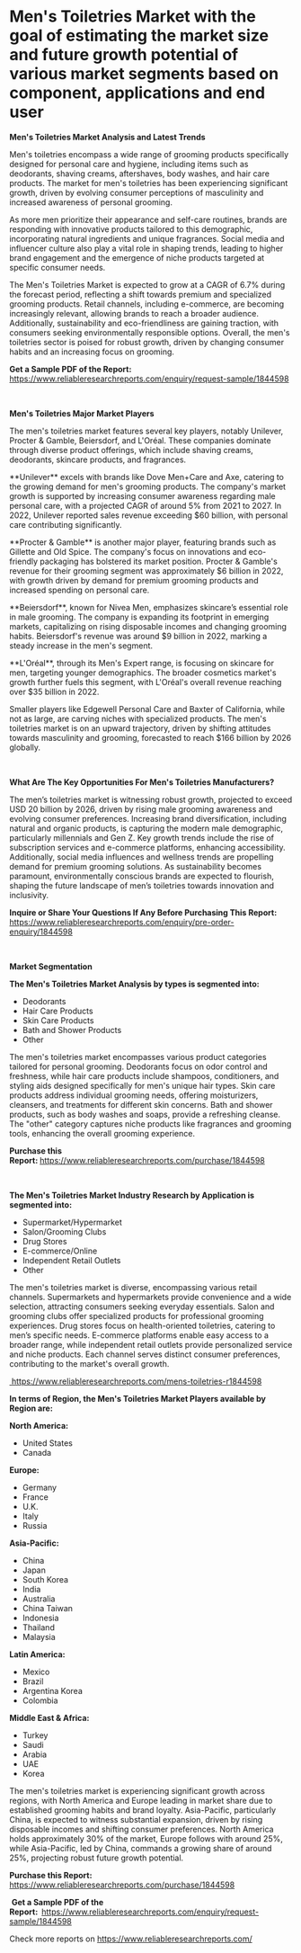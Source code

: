 <p><h1>Men's Toiletries Market with the goal of estimating the market size and future growth potential of various market segments based on component, applications and end user</h1></p><p><strong>Men's Toiletries Market Analysis and Latest Trends</strong></p>
<p><p>Men's toiletries encompass a wide range of grooming products specifically designed for personal care and hygiene, including items such as deodorants, shaving creams, aftershaves, body washes, and hair care products. The market for men's toiletries has been experiencing significant growth, driven by evolving consumer perceptions of masculinity and increased awareness of personal grooming. </p><p>As more men prioritize their appearance and self-care routines, brands are responding with innovative products tailored to this demographic, incorporating natural ingredients and unique fragrances. Social media and influencer culture also play a vital role in shaping trends, leading to higher brand engagement and the emergence of niche products targeted at specific consumer needs.</p><p>The Men's Toiletries Market is expected to grow at a CAGR of 6.7% during the forecast period, reflecting a shift towards premium and specialized grooming products. Retail channels, including e-commerce, are becoming increasingly relevant, allowing brands to reach a broader audience. Additionally, sustainability and eco-friendliness are gaining traction, with consumers seeking environmentally responsible options. Overall, the men's toiletries sector is poised for robust growth, driven by changing consumer habits and an increasing focus on grooming.</p></p>
<p><strong>Get a Sample PDF of the Report:&nbsp;</strong> <a href="https://www.reliableresearchreports.com/enquiry/request-sample/1844598?utm_campaign=2245&utm_medium=2&utm_source=Github&utm_content=ia&utm_term=28022025&utm_id=mens-toiletries">https://www.reliableresearchreports.com/enquiry/request-sample/1844598</a></p>
<p>&nbsp;</p>
<p><strong>Men's Toiletries Major Market Players</strong></p>
<p><p>The men's toiletries market features several key players, notably Unilever, Procter & Gamble, Beiersdorf, and L'Oréal. These companies dominate through diverse product offerings, which include shaving creams, deodorants, skincare products, and fragrances.</p><p>**Unilever** excels with brands like Dove Men+Care and Axe, catering to the growing demand for men's grooming products. The company's market growth is supported by increasing consumer awareness regarding male personal care, with a projected CAGR of around 5% from 2021 to 2027. In 2022, Unilever reported sales revenue exceeding $60 billion, with personal care contributing significantly.</p><p>**Procter & Gamble** is another major player, featuring brands such as Gillette and Old Spice. The company's focus on innovations and eco-friendly packaging has bolstered its market position. Procter & Gamble's revenue for their grooming segment was approximately $6 billion in 2022, with growth driven by demand for premium grooming products and increased spending on personal care.</p><p>**Beiersdorf**, known for Nivea Men, emphasizes skincare’s essential role in male grooming. The company is expanding its footprint in emerging markets, capitalizing on rising disposable incomes and changing grooming habits. Beiersdorf's revenue was around $9 billion in 2022, marking a steady increase in the men's segment.</p><p>**L'Oréal**, through its Men's Expert range, is focusing on skincare for men, targeting younger demographics. The broader cosmetics market's growth further fuels this segment, with L'Oréal's overall revenue reaching over $35 billion in 2022.</p><p>Smaller players like Edgewell Personal Care and Baxter of California, while not as large, are carving niches with specialized products. The men's toiletries market is on an upward trajectory, driven by shifting attitudes towards masculinity and grooming, forecasted to reach $166 billion by 2026 globally.</p></p>
<p>&nbsp;</p>
<p><strong>What Are The Key Opportunities For Men's Toiletries Manufacturers?</strong></p>
<p><p>The men’s toiletries market is witnessing robust growth, projected to exceed USD 20 billion by 2026, driven by rising male grooming awareness and evolving consumer preferences. Increasing brand diversification, including natural and organic products, is capturing the modern male demographic, particularly millennials and Gen Z. Key growth trends include the rise of subscription services and e-commerce platforms, enhancing accessibility. Additionally, social media influences and wellness trends are propelling demand for premium grooming solutions. As sustainability becomes paramount, environmentally conscious brands are expected to flourish, shaping the future landscape of men’s toiletries towards innovation and inclusivity.</p></p>
<p><strong>Inquire or Share Your Questions If Any Before Purchasing This Report:</strong> <a href="https://www.reliableresearchreports.com/enquiry/pre-order-enquiry/1844598?utm_campaign=2245&utm_medium=2&utm_source=Github&utm_content=ia&utm_term=28022025&utm_id=mens-toiletries">https://www.reliableresearchreports.com/enquiry/pre-order-enquiry/1844598</a></p>
<p>&nbsp;</p>
<p><strong>Market Segmentation</strong></p>
<p><strong>The Men's Toiletries Market Analysis by types is segmented into:</strong></p>
<p><ul><li>Deodorants</li><li>Hair Care Products</li><li>Skin Care Products</li><li>Bath and Shower Products</li><li>Other</li></ul></p>
<p><p>The men's toiletries market encompasses various product categories tailored for personal grooming. Deodorants focus on odor control and freshness, while hair care products include shampoos, conditioners, and styling aids designed specifically for men's unique hair types. Skin care products address individual grooming needs, offering moisturizers, cleansers, and treatments for different skin concerns. Bath and shower products, such as body washes and soaps, provide a refreshing cleanse. The "other" category captures niche products like fragrances and grooming tools, enhancing the overall grooming experience.</p></p>
<p><strong>Purchase this Report:&nbsp;</strong><a href="https://www.reliableresearchreports.com/purchase/1844598?utm_campaign=2245&utm_medium=2&utm_source=Github&utm_content=ia&utm_term=28022025&utm_id=mens-toiletries">https://www.reliableresearchreports.com/purchase/1844598</a></p>
<p>&nbsp;</p>
<p><strong>The Men's Toiletries Market Industry Research by Application is segmented into:</strong></p>
<p><ul><li>Supermarket/Hypermarket</li><li>Salon/Grooming Clubs</li><li>Drug Stores</li><li>E-commerce/Online</li><li>Independent Retail Outlets</li><li>Other</li></ul></p>
<p><p>The men's toiletries market is diverse, encompassing various retail channels. Supermarkets and hypermarkets provide convenience and a wide selection, attracting consumers seeking everyday essentials. Salon and grooming clubs offer specialized products for professional grooming experiences. Drug stores focus on health-oriented toiletries, catering to men’s specific needs. E-commerce platforms enable easy access to a broader range, while independent retail outlets provide personalized service and niche products. Each channel serves distinct consumer preferences, contributing to the market's overall growth.</p></p>
<p><a href="https://www.reliableresearchreports.com/mens-toiletries-r1844598?utm_campaign=2245&utm_medium=2&utm_source=Github&utm_content=ia&utm_term=28022025&utm_id=mens-toiletries">&nbsp;https://www.reliableresearchreports.com/mens-toiletries-r1844598</a></p>
<p><strong>In terms of Region, the Men's Toiletries Market Players available by Region are:</strong></p>
<p>
    <p> <strong> North America: </strong>
        <ul>
            <li>United States</li>
            <li>Canada</li>
        </ul>
        </p> 
    <p> <strong> Europe: </strong>
        <ul>
            <li>Germany</li>
            <li>France</li>
            <li>U.K.</li>
            <li>Italy</li>
            <li>Russia</li>
        </ul>
        </p> 
    <p> <strong> Asia-Pacific: </strong>
        <ul>
            <li>China</li>
            <li>Japan</li>
            <li>South Korea</li>
            <li>India</li>
            <li>Australia</li>
            <li>China Taiwan</li>
            <li>Indonesia</li>
            <li>Thailand</li>
            <li>Malaysia</li>
        </ul>
        </p> 
    <p> <strong> Latin America: </strong>
        <ul>
            <li>Mexico</li>
            <li>Brazil</li>
            <li>Argentina Korea</li>
            <li>Colombia</li>
        </ul>
        </p> 
    <p> <strong> Middle East & Africa: </strong>
        <ul>
            <li>Turkey</li>
            <li>Saudi</li>
            <li>Arabia</li>
            <li>UAE</li>
            <li>Korea</li>
        </ul>
    </p>
    </p>
<p><p>The men's toiletries market is experiencing significant growth across regions, with North America and Europe leading in market share due to established grooming habits and brand loyalty. Asia-Pacific, particularly China, is expected to witness substantial expansion, driven by rising disposable incomes and shifting consumer preferences. North America holds approximately 30% of the market, Europe follows with around 25%, while Asia-Pacific, led by China, commands a growing share of around 25%, projecting robust future growth potential.</p></p>
<p><strong>Purchase this Report: </strong><a href="https://www.reliableresearchreports.com/purchase/1844598?utm_campaign=2245&utm_medium=2&utm_source=Github&utm_content=ia&utm_term=28022025&utm_id=mens-toiletries">https://www.reliableresearchreports.com/purchase/1844598</a></p>
<p>&nbsp;<strong>Get a Sample PDF of the Report:&nbsp;&nbsp;</strong><a href="https://www.reliableresearchreports.com/enquiry/request-sample/1844598?utm_campaign=2245&utm_medium=2&utm_source=Github&utm_content=ia&utm_term=28022025&utm_id=mens-toiletries">https://www.reliableresearchreports.com/enquiry/request-sample/1844598</a></p>
<p><strong></strong></p>
<p>Check more reports on <a href="https://www.reliableresearchreports.com/?utm_campaign=2245&utm_medium=2&utm_source=Github&utm_content=ia&utm_term=28022025&utm_id=mens-toiletries">https://www.reliableresearchreports.com/</a></p>